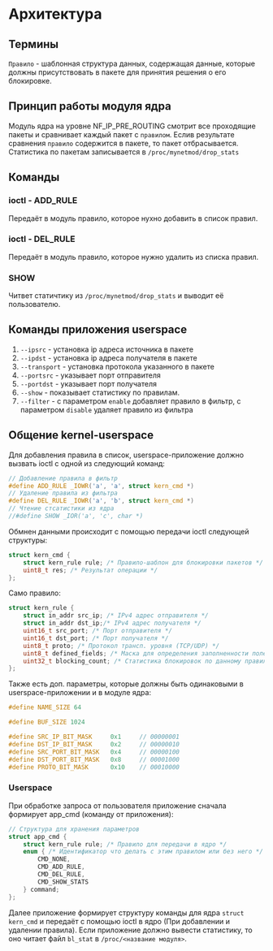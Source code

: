 # Архитектура

## Термины
`Правило` - шаблонная структура данных, содержащая данные, которые должны присутствовать в пакете для принятия решения о его блокировке.

## Принцип работы модуля ядра
Модуль ядра на уровне NF_IP_PRE_ROUTING смотрит все проходящие пакеты и сравнивает каждый пакет с `правилом`. Еслив результате сравнения `правило` содержится в пакете, то пакет отбрасывается.
Статистика по пакетам записывается в `/proc/mynetmod/drop_stats`

## Команды

### ioctl - ADD_RULE
Передаёт в модуль правило, которое нухно добавить в список правил.

### ioctl - DEL_RULE
Передаёт в модуль правило, которое нужно удалить из списка правил.

### SHOW
Читвет статичтику из `/proc/mynetmod/drop_stats`  и выводит её пользователю.

## Команды приложения userspace
1. `--ipsrc` - установка ip адреса источника в пакете
2. `--ipdst` - установка ip адреса получателя в пакете
3. `--transport` - установка протокола указанного в пакете
4. `--portsrc` - указывает порт отправителя 
5. `--portdst` - указывает порт получателя
5. `--show` - показывает статистику по правилам.
6. `--filter` - с параметром `enable` добавляет правило в фильтр, с параметром `disable` удаляет правило из фильтра


## Общение kernel-userspace
Для добавления правила в список, userspace-приложение должно вызвать ioctl с одной из следующий команд:
``` C
// Добавление правила в фильтр
#define ADD_RULE _IOWR('a', 'a', struct kern_cmd *)
// Удаление правила из фильтра
#define DEL_RULE _IOWR('a', 'b', struct kern_cmd *)
// Чтение стсатистики из ядра
//#define SHOW _IOR('a', 'c', char *)
```

Обмнен данными происходит с помощью передачи ioctl следующей структуры:
``` C
struct kern_cmd {
	struct kern_rule rule; /* Правило-шаблон для блокировки пакетов */
	uint8_t res; /* Результат операции */
};
```

Само правило:
``` C
struct kern_rule {
	struct in_addr src_ip; /* IPv4 адрес отправителя */
	struct in_addr dst_ip;/* IPv4 адрес получателя */
	uint16_t src_port; /* Порт отправителя */
	uint16_t dst_port; /* Порт получателя */
	uint8_t proto; /* Протокол трансп. уровня (TCP/UDP) */
	uint8_t defined_fields; /* Маска для определения заполненности полей */
	uint32_t blocking_count; /* Статистика блокировок по данному правилу */
};
```

Также есть доп. параметры, которые должны быть одинаковыми в userspace-приложении и в модуле ядра:
``` C
#define NAME_SIZE 64

#define BUF_SIZE 1024

#define SRC_IP_BIT_MASK 	0x1		// 00000001
#define DST_IP_BIT_MASK 	0x2		// 00000010
#define SRC_PORT_BIT_MASK 	0x4		// 00000100
#define DST_PORT_BIT_MASK 	0x8		// 00001000
#define PROTO_BIT_MASK 		0x10	// 00010000
```

### Userspace 
При обработке запроса от пользователя приложение сначала формирует app_cmd (команду от приложения):
``` C
// Структура для хранения параметров
struct app_cmd {
	struct kern_rule rule; /* Правило для передачи в ядро */
	enum { /* Идентификатор что делать с этим правилом или без него */
		CMD_NONE,
		CMD_ADD_RULE,
		CMD_DEL_RULE,
		CMD_SHOW_STATS
	} command;
};
```

Далее приложение формирует структуру команды для ядра `struct kern_cmd` и передаёт с помощью ioctl в ядро (При добавлении и удалении правила). 
Если приложение должно вывести статистику, то оно читает файл `bl_stat`  в  `/proc/<название модуля>`.